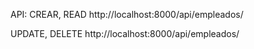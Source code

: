 API:
CREAR, READ
http://localhost:8000/api/empleados/

UPDATE, DELETE
http://localhost:8000/api/empleados/<id>










